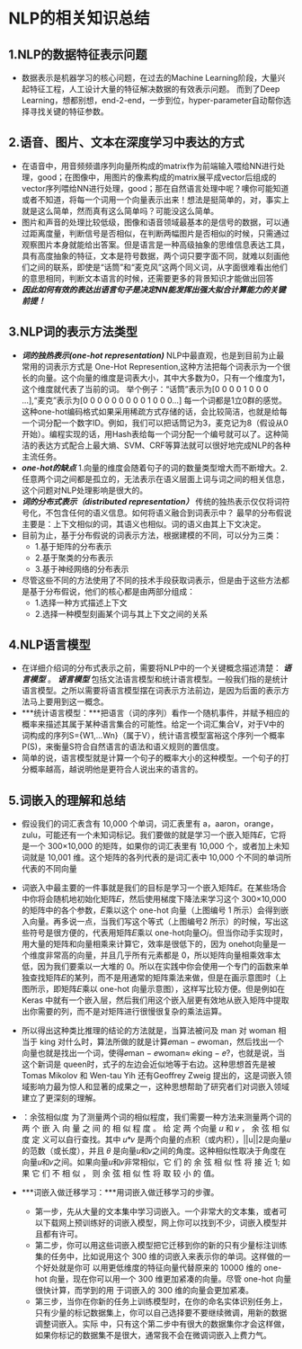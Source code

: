 # NLP的相关知识总结
## 1.NLP的数据特征表示问题
* 数据表示是机器学习的核心问题，在过去的Machine Learning阶段，大量兴起特征工程，人工设计大量的特征解决数据的有效表示问题。
而到了Deep Learning，想都别想，end-2-end，一步到位，hyper-parameter自动帮你选择寻找关键的特征参数。
## 2.语音、图片、文本在深度学习中表达的方式
* 在语音中，用音频频谱序列向量所构成的matrix作为前端输入喂给NN进行处理，good；在图像中，用图片的像素构成的matrix展平成vector后组成的vector序列喂给NN进行处理，good；那在自然语言处理中呢？噢你可能知道或者不知道，将每一个词用一个向量表示出来！想法是挺简单的，对，事实上就是这么简单，然而真有这么简单吗？可能没这么简单。
* 图片和声音的处理比较低级，图像和语音领域最基本的是信号的数据，可以通过距离度量，判断信号是否相似，在判断两幅图片是否相似的时候，只需通过观察图片本身就能给出答案。但是语言是一种高级抽象的思维信息表达工具，具有高度抽象的特征，文本是符号数据，两个词只要字面不同，就难以刻画他们之间的联系，即使是“话筒”和“麦克风”这两个同义词，从字面很难看出他们的意思相同，判断文本语言的时候，还需要更多的背景知识才能做出回答
* ***因此如何有效的表达出语言句子是决定NN能发挥出强大拟合计算能力的关键前提！***
## 3.NLP词的表示方法类型
* ***词的独热表示(one-hot representation)***  NLP中最直观，也是到目前为止最常用的词表示方式是  One-Hot Represention,这种方法把每个词表示为一个很长的向量。这个向量的维度是词表大小，其中大多数为0，只有一个维度为1，这个维度就代表了当前的词。
举个例子：“话筒”表示为[0 0 0 0 1 0 0 0 ...],“麦克”表示为[0 0 0 0 0 0 0 0 0 1 0 0 0...] 每一个词都是1立0群的感觉。这种one-hot编码格式如果采用稀疏方式存储的话，会比较简洁，也就是给每一个词分配一个数字ID。例如，我们可以把话筒记为3，麦克记为8（假设从0开始）。编程实现的话，用Hash表给每一个词分配一个编号就可以了。这种简洁的表达方式配合上最大熵、SVM、CRF等算法就可以很好地完成NLP的各种主流任务。
* ***one-hot的缺点*** 1.向量的维度会随着句子的词的数量类型增大而不断增大。2.任意两个词之间都是孤立的，无法表示在语义层面上词与词之间的相关信息，这个问题对NLP处理影响是很大的。
* ***词的分布式表示（distributed representation）*** 传统的独热表示仅仅将词符号化，不包含任何的语义信息。如何将语义融合到词表示中？
最早的分布假说主要是：上下文相似的词，其语义也相似。词的语义由其上下文决定。
* 目前为止，基于分布假说的词表示方法，根据建模的不同，可以分为三类：
  * 1.基于矩阵的分布表示
  * 2.基于聚类的分布表示
  * 3.基于神经网络的分布表示
* 尽管这些不同的方法使用了不同的技术手段获取词表示，但是由于这些方法都是基于分布假说，他们的核心都是由两部分组成：
  * 1.选择一种方式描述上下文
  * 2.选择一种模型刻画某个词与其上下文之间的关系
## 4.NLP语言模型  
* 在详细介绍词的分布式表示之前，需要将NLP中的一个关键概念描述清楚： ***语言模型*** 。
***语言模型*** 包括文法语言模型和统计语言模型。一般我们指的是统计语言模型。之所以需要将语言模型摆在词表示方法前边，是因为后面的表示方法马上要用到这一概念。
* ***统计语言模型：***把语言（词的序列）看作一个随机事件，并赋予相应的概率来描述其属于某种语言集合的可能性。给定一个词汇集合V，对于V中的词构成的序列S={W1,...Wn}（属于V），统计语言模型富裕这个序列一个概率P(S)，来衡量S符合自然语言的语法和语义规则的置信度。
* 简单的说，语言模型就是计算一个句子的概率大小的这种模型。一个句子的打分概率越高，越说明他是更符合人说出来的语言的。
## 5.词嵌入的理解和总结
* 假设我们的词汇表含有 10,000 个单词，词汇表里有 a，aaron，orange，zulu，可能还有一个未知词标记<UNK>。我们要做的就是学习一个嵌入矩阵𝐸，它将是一个
300×10,000 的矩阵，如果你的词汇表里有 10,000 个，或者加上未知词就是 10,001 维。这个矩阵的各列代表的是词汇表中 10,000 个不同的单词所代表的不同向量
 
* 词嵌入中最主要的一件事就是我们的目标是学习一个嵌入矩阵𝐸。在某些场合中你将会随机地初始化矩阵𝐸，然后使用梯度下降法来学习这个 300×10,000 的矩阵中的各个参数，𝐸乘以这个 one-hot 向量（上图编号 1 所示）会得到嵌入向量。再多说一点，当我们写这个等式（上图编号2 所示）的时候，写出这些符号是很方便的，代表用矩阵𝐸乘以 one-hot向量𝑂𝑗。但当你动手实现时，用大量的矩阵和向量相乘来计算它，效率是很低下的，因为 onehot向量是一个维度非常高的向量，并且几乎所有元素都是 0，所以矩阵向量相乘效率太低，因为我们要乘以一大堆的 0。所以在实践中你会使用一个专门的函数来单独查找矩阵𝐸的某列，而不是用通常的矩阵乘法来做，但是在画示意图时（上图所示，即矩阵𝐸乘以 one-hot 向量示意图），这样写比较方便。但是例如在 Keras 中就有一个嵌入层，然后我们用这个嵌入层更有效地从嵌入矩阵中提取出你需要的列，而不是对矩阵进行很慢很复杂的乘法运算。

* 所以得出这种类比推理的结论的方法就是，当算法被问及 man 对 woman 相当于 king 对什么时，算法所做的就是计算𝑒man − 𝑒woman，然后找出一个向量也就是找出一个词，使得𝑒man − 𝑒woman≈ 𝑒king − 𝑒?，也就是说，当这个新词是 queen时，式子的左边会近似地等于右边。这种思想首先是被 Tomas Mikolov 和 Wen-tau Yih 还有Geoffrey Zweig 提出的，这是词嵌入领域影响力最为惊人和显著的成果之一，这种思想帮助了研究者们对词嵌入领域建立了更深刻的理解。
* ：余弦相似度 为了测量两个词的相似程度，我们需要一种方法来测量两个词的两
个 嵌 入 向 量 之 间 的 相 似 程 度 。 给 定 两 个向量 𝑢 和 𝑣 ， 余 弦 相 似 度 定 义可以自行查找。其中 𝑢*𝑣 是两个向量的点积（或内积），||u||2是向量𝑢的范数（或长度），并且 𝜃 是向量𝑢和𝑣之间的角度。这种相似性取决于角度在向量𝑢和𝑣之间。如果向量𝑢和𝑣非常相似，它 们 的 余 弦 相 似 性 将 接 近 1; 如 果 它 们 不 相 似 ， 则 余 弦 相 似 性 将 取 较 小 的 值。

* ***词嵌入做迁移学习：***用词嵌入做迁移学习的步骤。
   * 第一步，先从大量的文本集中学习词嵌入。一个非常大的文本集，或者可以下载网上预训练好的词嵌入模型，网上你可以找到不少，词嵌入模型并且都有许可。
   * 第二步，你可以用这些词嵌入模型把它迁移到你的新的只有少量标注训练集的任务中，比如说用这个 300 维的词嵌入来表示你的单词。这样做的一个好处就是你可      以用更低维度的特征向量代替原来的 10000 维的 one-hot 向量，现在你可以用一个 300 维更加紧凑的向量。尽管 one-hot 向量很快计算，而学到的用            于词嵌入的 300 维的向量会更加紧凑。
   * 第三步，当你在你新的任务上训练模型时，在你的命名实体识别任务上，只有少量的标记数据集上，你可以自己选择要不要继续微调，用新的数据调整词嵌入。实际      中，只有这个第二步中有很大的数据集你才会这样做，如果你标记的数据集不是很大，通常我不会在微调词嵌入上费力气。
